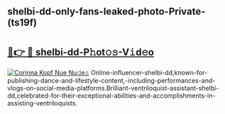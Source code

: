 ## shelbi-dd-only-fans​-leaked-photo​-Private-(ts19f)


# <h2><a href="https://mediaupload.pro?title=shelbi-dd&ref=git">🔗👉 🔴 shelbi-dd-P𝚑ot𝚘𝚜-V𝚒d𝚎o</a></h2>

[![Corinna Kopf Nue Nu𝚍e𝚜](https://i.imgur.com/0qMVB7G.gif)](https://mediaupload.pro?title=shelbi-dd&ref=git)
Online-influencer-shelbi-dd,known-for-publishing-dance-and-lifestyle-content,-including-performances-and-vlogs-on-social-media-platforms.Brilliant-ventriloquist-assistant-shelbi-dd,celebrated-for-their-exceptional-abilities-and-accomplishments-in-assisting-ventriloquists.  